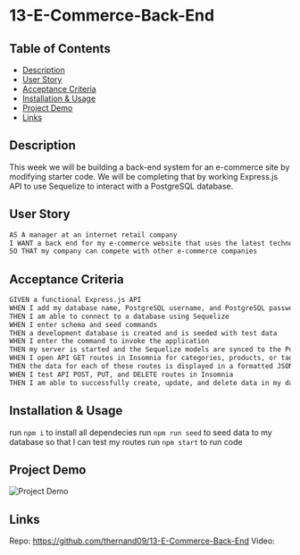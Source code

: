 # 13-E-Commerce-Back-End

## Table of Contents
* [Description](#description)
* [User Story](#user-story)
* [Acceptance Criteria](#acceptance-criteria)
* [Installation & Usage](#installation--usage--tests)
* [Project Demo](#project-demonstration)
* [Links](#links)

## Description
This week we will be building a back-end system for an e-commerce site by modifying starter code. We will be completing that by working Express.js API to use Sequelize to interact with a PostgreSQL database.

## User Story

```md
AS A manager at an internet retail company
I WANT a back end for my e-commerce website that uses the latest technologies
SO THAT my company can compete with other e-commerce companies
```

## Acceptance Criteria

```md
GIVEN a functional Express.js API
WHEN I add my database name, PostgreSQL username, and PostgreSQL password to an environment variable file
THEN I am able to connect to a database using Sequelize
WHEN I enter schema and seed commands
THEN a development database is created and is seeded with test data
WHEN I enter the command to invoke the application
THEN my server is started and the Sequelize models are synced to the PostgreSQL database
WHEN I open API GET routes in Insomnia for categories, products, or tags
THEN the data for each of these routes is displayed in a formatted JSON
WHEN I test API POST, PUT, and DELETE routes in Insomnia
THEN I am able to successfully create, update, and delete data in my database
```

## Installation & Usage
run `npm i` to install all dependecies
run `npm run seed` to seed data to my database so that I can test my routes
run `npm start` to run code 

## Project Demo
![Project Demo](./assets/13-ECommerce-Back-End.gif)

## Links
Repo: https://github.com/thernand09/13-E-Commerce-Back-End
Video: 